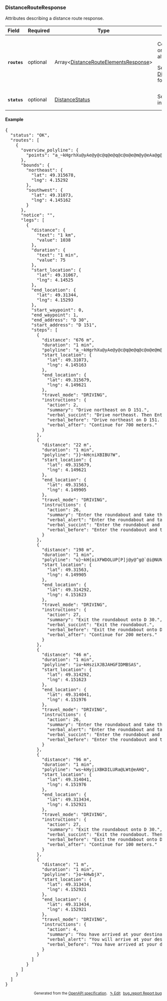 <!--- This is a generated file, do not edit! -->
<!--- [START woosmap_http_schema_woosmap-platform-api-reference_distancerouteresponse] -->
<h3 class="schema-object" id="Woosmap Platform API Reference_DistanceRouteResponse">DistanceRouteResponse</h3>

Attributes describing a distance route response.

| Field                                                                                                      | Required | Type                                                                                                                                          | Description                                                                                                                                                                                                                                                                                 |
| :--------------------------------------------------------------------------------------------------------- | -------- | --------------------------------------------------------------------------------------------------------------------------------------------- | ------------------------------------------------------------------------------------------------------------------------------------------------------------------------------------------------------------------------------------------------------------------------------------------- |
| <h4 id="DistanceRouteResponse-routes" class="add-link schema-object-property-key"><code>routes</code></h4> | optional | Array&lt;[DistanceRouteElementsResponse](<#Woosmap Platform API Reference_DistanceRouteElementsResponse> "DistanceRouteElementsResponse")&gt; | <div class="ref-property-description"><p>Contains an array of routes from origin to destination (only one if alternatives is not specified)</p><p>See <a href="#Woosmap Platform API Reference_DistanceRouteElementsResponse">DistanceRouteElementsResponse</a> for more information.</div> |
| <h4 id="DistanceRouteResponse-status" class="add-link schema-object-property-key"><code>status</code></h4> | optional | [DistanceStatus](<#Woosmap Platform API Reference_DistanceStatus> "DistanceStatus")                                                           | See [DistanceStatus](<#Woosmap Platform API Reference_DistanceStatus> "DistanceStatus") for more information.                                                                                                                                                                               |

<h4 class="schema-object-example" id="Woosmap Platform API Reference_DistanceRouteResponse-example">Example</h4>

<pre class="notranslate lang-json prettyprint">{
  "status": "OK",
  "routes": [
    {
      "overview_polyline": {
        "points": "a_~kHgrhXu@yAe@y@c@q@e@q@c@o@e@m@y@eAa@g@a@c@Y[UUQQYUQOSOQKSKOKQISIWKSEUEMCQAa@CeA@[E}@EUAOEOGKKIOM[I]Ea@A[?QBIBU?WFWDOLUP[P]j@y@^g@`@i@NUNONMJKJIFELCJBJAHGFIDMBSASBKDILURa@LWt@eAHQ"
      },
      "bounds": {
        "northeast": {
          "lat": 49.315678,
          "lng": 4.15292
        },
        "southwest": {
          "lat": 49.31073,
          "lng": 4.145162
        }
      },
      "notice": "",
      "legs": [
        {
          "distance": {
            "text": "1 km",
            "value": 1038
          },
          "duration": {
            "text": "1 min",
            "value": 75
          },
          "start_location": {
            "lat": 49.31067,
            "lng": 4.14525
          },
          "end_location": {
            "lat": 49.31344,
            "lng": 4.15293
          },
          "start_waypoint": 0,
          "end_waypoint": 1,
          "end_address": "D 30",
          "start_address": "D 151",
          "steps": [
            {
              "distance": "676 m",
              "duration": "1 min",
              "polyline": "a_~kHgrhXu@yAe@y@c@q@e@q@c@o@e@m@y@eAa@g@a@c@Y[UUQQYUQOSOQKSKOKQISIWKSEUEMCQAa@CeA@[E}@EUAOEOGKKIOM[I]Ea@A[?Q",
              "start_location": {
                "lat": 49.31073,
                "lng": 4.145163
              },
              "end_location": {
                "lat": 49.315679,
                "lng": 4.149621
              },
              "travel_mode": "DRIVING",
              "instructions": {
                "action": 2,
                "summary": "Drive northeast on D 151.",
                "verbal_succint": "Drive northeast. Then Enter the roundabout and take the 2nd exit onto D 30.",
                "verbal_before": "Drive northeast on D 151. Then Enter the roundabout and take the 2nd exit onto D 30.",
                "verbal_after": "Continue for 700 meters."
              }
            },
            {
              "distance": "22 m",
              "duration": "1 min",
              "polyline": "}}~kHcniXBIBU?W",
              "start_location": {
                "lat": 49.315679,
                "lng": 4.149621
              },
              "end_location": {
                "lat": 49.31563,
                "lng": 4.149905
              },
              "travel_mode": "DRIVING",
              "instructions": {
                "action": 26,
                "summary": "Enter the roundabout and take the 2nd exit onto D 30.",
                "verbal_alert": "Enter the roundabout and take the 2nd exit onto D 30.",
                "verbal_succint": "Enter the roundabout and take the 2nd exit.",
                "verbal_before": "Enter the roundabout and take the 2nd exit onto D 30."
              }
            },
            {
              "distance": "198 m",
              "duration": "1 min",
              "polyline": "u}~kH{oiXFWDOLUP[P]j@y@^g@`@i@NUNONMJKJIFELC",
              "start_location": {
                "lat": 49.31563,
                "lng": 4.149905
              },
              "end_location": {
                "lat": 49.314292,
                "lng": 4.151623
              },
              "travel_mode": "DRIVING",
              "instructions": {
                "action": 27,
                "summary": "Exit the roundabout onto D 30.",
                "verbal_succint": "Exit the roundabout.",
                "verbal_before": "Exit the roundabout onto D 30.",
                "verbal_after": "Continue for 200 meters."
              }
            },
            {
              "distance": "46 m",
              "duration": "1 min",
              "polyline": "iu~kHsziXJBJAHGFIDMBSAS",
              "start_location": {
                "lat": 49.314292,
                "lng": 4.151623
              },
              "end_location": {
                "lat": 49.314041,
                "lng": 4.151976
              },
              "travel_mode": "DRIVING",
              "instructions": {
                "action": 26,
                "summary": "Enter the roundabout and take the 1st exit onto D 30.",
                "verbal_alert": "Enter the roundabout and take the 1st exit onto D 30.",
                "verbal_succint": "Enter the roundabout and take the 1st exit.",
                "verbal_before": "Enter the roundabout and take the 1st exit onto D 30."
              }
            },
            {
              "distance": "96 m",
              "duration": "1 min",
              "polyline": "ws~kHy|iXBKDILURa@LWt@eAHQ",
              "start_location": {
                "lat": 49.314041,
                "lng": 4.151976
              },
              "end_location": {
                "lat": 49.313434,
                "lng": 4.152921
              },
              "travel_mode": "DRIVING",
              "instructions": {
                "action": 27,
                "summary": "Exit the roundabout onto D 30.",
                "verbal_succint": "Exit the roundabout. Then, in 100 meters, You will arrive at your destination.",
                "verbal_before": "Exit the roundabout onto D 30. Then, in 100 meters, You will arrive at your destination.",
                "verbal_after": "Continue for 100 meters."
              }
            },
            {
              "distance": "1 m",
              "duration": "1 min",
              "polyline": "}o~kHwbjX",
              "start_location": {
                "lat": 49.313434,
                "lng": 4.152921
              },
              "end_location": {
                "lat": 49.313434,
                "lng": 4.152921
              },
              "travel_mode": "DRIVING",
              "instructions": {
                "action": 4,
                "summary": "You have arrived at your destination.",
                "verbal_alert": "You will arrive at your destination.",
                "verbal_before": "You have arrived at your destination."
              }
            }
          ]
        }
      ]
    }
  ]
}</pre>

<p style="text-align: right; font-size: smaller;">Generated from the <a data-label="openapi-github" href="https://github.com/woosmap/openapi-specification" title="Woosmap OpenAPI Specification" class="external">OpenAPI specification</a>.
<a data-label="openapi-github-woosmap-http-schema-woosmap-platform-api-reference-distancerouteresponse" data-action="edit" style="margin-left: 5px;" href="https://github.com/woosmap/openapi-specification/blob/main/specification/schemas/Woosmap Platform API Reference_DistanceRouteResponse.yml" title="Edit on GitHub">✎ Edit</a>
<a data-label="openapi-github-woosmap-http-schema-woosmap-platform-api-reference-distancerouteresponse" data-action="bug" style="margin-left: 5px;" href="https://github.com/woosmap/openapi-specification/issues/new?assignees=&labels=type%3A+bug%2C+triage+me&template=bug_report.md&title=[schemas] Bug - Woosmap Platform API Reference_DistanceRouteResponse" title="File bug for schemas on GitHub"><span class="material-icons">bug_report</span> Report bug</a>
</p>

<!--- [END woosmap_http_schema_woosmap-platform-api-reference_distancerouteresponse] -->
